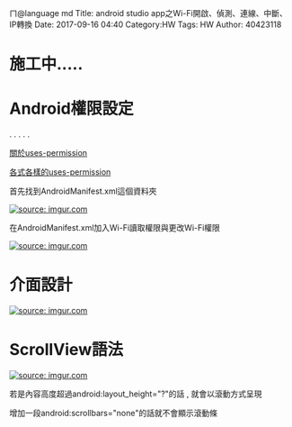 ㄇ@language md
Title: android studio app之Wi-Fi開啟、偵測、連線、中斷、IP轉換
Date: 2017-09-16 04:40
Category:HW
Tags: HW
Author: 40423118


施工中.....
===
<!-- PELICAN_END_SUMMARY -->




Android權限設定
===
.
.
.
.
.



<a href="https://developer.android.com/guide/topics/manifest/uses-permission-element.html">關於uses-permission</a>

<a href="http://joeshua.pixnet.net/blog/post/37037485-android-%E6%AC%8A%E9%99%90%E8%A8%AD%E5%AE%9A">各式各樣的uses-permission</a>



首先找到AndroidManifest.xml這個資料夾


<a href="https://imgur.com/pI7i9xG"><img src="https://i.imgur.com/pI7i9xG.png" title="source: imgur.com" /></a>

在AndroidManifest.xml加入Wi-Fi讀取權限與更改Wi-Fi權限


<a href="https://imgur.com/oJ7cheI"><img src="https://i.imgur.com/oJ7cheI.png" title="source: imgur.com" /></a>



介面設計
===


<a href="https://imgur.com/Nu10f7Q"><img src="https://i.imgur.com/Nu10f7Q.png" title="source: imgur.com" /></a>


ScrollView語法
===

<a href="https://imgur.com/ZqU1pJc"><img src="https://i.imgur.com/ZqU1pJc.png" title="source: imgur.com" /></a>


若是內容高度超過android:layout_height="?"的話 , 就會以滾動方式呈現

增加一段android:scrollbars="none"的話就不會顯示滾動條































































   














      



























